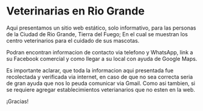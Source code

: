 # Veterinarias en Rio Grande

Aqui presentamos un sitio web estático, solo informativo, para las personas de la
Ciudad de Rio Grande, Tierra del Fuego; En el cual se muestran los centro veterinarios para el cuidado de sus mascotas.

Podran encontran informacion de contacto via telefono y WhatsApp, link a su Facebook comercial y como llegar a su local con ayuda de Google Maps.

Es importante aclarar, que toda la informacion aqui presentada fue recolectada y verificada via internet, en caso de que no sea correcta seria de gran ayuda que nos lo peuda comunicar via Gmail. Como asi tambien, si se requiere agregar establecimientos veterianarios que no esten en la web.

¡Gracias!

